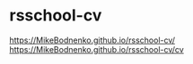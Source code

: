 # rsschool-cv
https://MikeBodnenko.github.io/rsschool-cv/
https://MikeBodnenko.github.io/rsschool-cv/cv
